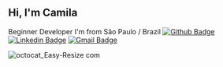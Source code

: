 
##  Hi, I'm Camila

Beginner Developer
I'm from São Paulo / Brazil
[![Github Badge](https://img.shields.io/badge/-Github-000?style=flat-square&logo=Github&logoColor=white&link=https://github.com/LarisseLima)](https://github.com/caamilacgs)
[![Linkedin Badge](https://img.shields.io/badge/-LinkedIn-blue?style=flat-square&logo=Linkedin&logoColor=white&link=https://www.linkedin.com/in/caamilacgs/)](https://www.linkedin.com/in/larisselima/)
[![Gmail Badge](https://img.shields.io/badge/-Gmail-c14438?style=flat-square&logo=Gmail&logoColor=white&link=mailto:larisse.lima2@gmail.com)](mailto:caamilacgs@gmail.com)


![octocat_Easy-Resize com](https://user-images.githubusercontent.com/60848932/88987478-6a6da580-d2ac-11ea-92e5-d42ff0402c7f.jpg)<br />


